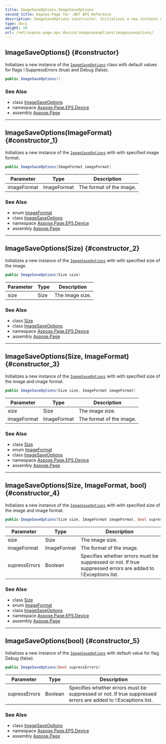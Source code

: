 ```yaml
---
title: ImageSaveOptions.ImageSaveOptions
second_title: Aspose.Page for .NET API Reference
description: ImageSaveOptions constructor. Initializes a new instance of the ImageSaveOptions class with default values for flags SuppressErrors true and Debug false
type: docs
weight: 10
url: /net/aspose.page.eps.device/imagesaveoptions/imagesaveoptions/
---
```

## ImageSaveOptions() {#constructor}

Initializes a new instance of the [`ImageSaveOptions`](../) class with default values for flags !:SuppressErrors (true) and Debug (false).

```csharp
public ImageSaveOptions()
```

### See Also

* class [ImageSaveOptions](../)
* namespace [Aspose.Page.EPS.Device](../../imagesaveoptions/)
* assembly [Aspose.Page](../../../)

---

## ImageSaveOptions(ImageFormat) {#constructor_1}

Initializes a new instance of the [`ImageSaveOptions`](../) with with specified image format.

```csharp
public ImageSaveOptions(ImageFormat imageFormat)
```

| Parameter | Type | Description |
| --- | --- | --- |
| imageFormat | ImageFormat | The format of the image. |

### See Also

* enum [ImageFormat](../../../aspose.page.drawing.imaging/imageformat/)
* class [ImageSaveOptions](../)
* namespace [Aspose.Page.EPS.Device](../../imagesaveoptions/)
* assembly [Aspose.Page](../../../)

---

## ImageSaveOptions(Size) {#constructor_2}

Initializes a new instance of the [`ImageSaveOptions`](../) with with specified size of the image.

```csharp
public ImageSaveOptions(Size size)
```

| Parameter | Type | Description |
| --- | --- | --- |
| size | Size | The image size. |

### See Also

* class [Size](../../../aspose.page.drawing/size/)
* class [ImageSaveOptions](../)
* namespace [Aspose.Page.EPS.Device](../../imagesaveoptions/)
* assembly [Aspose.Page](../../../)

---

## ImageSaveOptions(Size, ImageFormat) {#constructor_3}

Initializes a new instance of the [`ImageSaveOptions`](../) with with specified size of the image and image format.

```csharp
public ImageSaveOptions(Size size, ImageFormat imageFormat)
```

| Parameter | Type | Description |
| --- | --- | --- |
| size | Size | The image size. |
| imageFormat | ImageFormat | The format of the image. |

### See Also

* class [Size](../../../aspose.page.drawing/size/)
* enum [ImageFormat](../../../aspose.page.drawing.imaging/imageformat/)
* class [ImageSaveOptions](../)
* namespace [Aspose.Page.EPS.Device](../../imagesaveoptions/)
* assembly [Aspose.Page](../../../)

---

## ImageSaveOptions(Size, ImageFormat, bool) {#constructor_4}

Initializes a new instance of the [`ImageSaveOptions`](../) with with specified size of the image and image format.

```csharp
public ImageSaveOptions(Size size, ImageFormat imageFormat, bool supressErrors)
```

| Parameter | Type | Description |
| --- | --- | --- |
| size | Size | The image size. |
| imageFormat | ImageFormat | The format of the image. |
| supressErrors | Boolean | Specifies whether errors must be suppressed or not. If true suppressed errors are added to !:Exceptions list. |

### See Also

* class [Size](../../../aspose.page.drawing/size/)
* enum [ImageFormat](../../../aspose.page.drawing.imaging/imageformat/)
* class [ImageSaveOptions](../)
* namespace [Aspose.Page.EPS.Device](../../imagesaveoptions/)
* assembly [Aspose.Page](../../../)

---

## ImageSaveOptions(bool) {#constructor_5}

Initializes a new instance of the [`ImageSaveOptions`](../) with default value for flag Debug (false).

```csharp
public ImageSaveOptions(bool supressErrors)
```

| Parameter | Type | Description |
| --- | --- | --- |
| supressErrors | Boolean | Specifies whether errors must be suppressed or not. If true suppressed errors are added to !:Exceptions list. |

### See Also

* class [ImageSaveOptions](../)
* namespace [Aspose.Page.EPS.Device](../../imagesaveoptions/)
* assembly [Aspose.Page](../../../)


